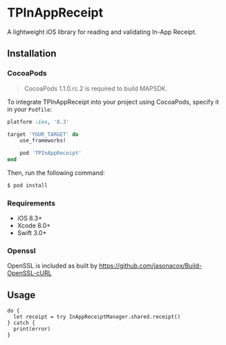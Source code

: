 # TPInAppReceipt

A lightweight iOS library for reading and validating In-App Receipt.

Installation
------------

### CocoaPods

> CocoaPods 1.1.0.rc.2 is required to build MAPSDK.

To integrate TPInAppReceipt into your project using CocoaPods, specify it in your `Podfile`:

```ruby
platform :ios, '8.3'

target 'YOUR_TARGET' do
    use_frameworks!

    pod 'TPInAppReceipt'
end

```

Then, run the following command:

```bash
$ pod install
```

### Requirements

- iOS 8.3+
- Xcode 8.0+
- Swift 3.0+

### Openssl

OpenSSL is included as built by https://github.com/jasonacox/Build-OpenSSL-cURL

Usage
-------------

```
do {
  let receipt = try InAppReceiptManager.shared.receipt()
} catch {
  print(error)
}
```
